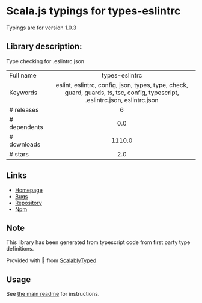 
# Scala.js typings for types-eslintrc

Typings are for version 1.0.3

## Library description:
Type checking for .eslintrc.json

|                    |                 |
| ------------------ | :-------------: |
| Full name          | types-eslintrc |
| Keywords           | eslint, eslintrc, config, json, types, type, check, guard, guards, ts, tsc, config, typescript, .eslintrc.json, eslintrc.json |
| # releases         | 6 |
| # dependents       | 0.0 |
| # downloads        | 1110.0 |
| # stars            | 2.0 |

## Links
- [Homepage](https://github.com/bconnorwhite/types-eslintrc#readme)
- [Bugs](https://github.com/bconnorwhite/types-eslintrc/issues)
- [Repository](https://github.com/bconnorwhite/types-eslintrc)
- [Npm](https://www.npmjs.com/package/types-eslintrc)
    


## Note
This library has been generated from typescript code from first party type definitions.

Provided with :purple_heart: from [ScalablyTyped](https://github.com/oyvindberg/ScalablyTyped)

## Usage
See [the main readme](../../readme.md) for instructions.


